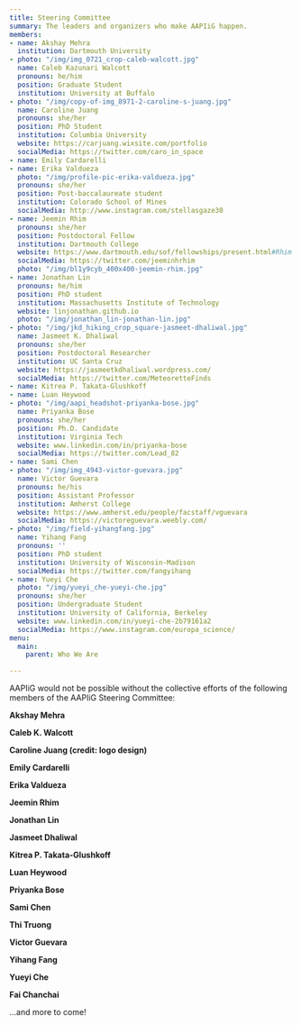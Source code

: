 ```yaml
---
title: Steering Committee
summary: The leaders and organizers who make AAPIiG happen.
members:
- name: Akshay Mehra
  institution: Dartmouth University
- photo: "/img/img_0721_crop-caleb-walcott.jpg"
  name: Caleb Kazunari Walcott
  pronouns: he/him
  position: Graduate Student
  institution: University at Buffalo
- photo: "/img/copy-of-img_8971-2-caroline-s-juang.jpg"
  name: Caroline Juang
  pronouns: she/her
  position: PhD Student
  institution: Columbia University
  website: https://carjuang.wixsite.com/portfolio
  socialMedia: https://twitter.com/caro_in_space
- name: Emily Cardarelli
- name: Erika Valdueza
  photo: "/img/profile-pic-erika-valdueza.jpg"
  pronouns: she/her
  position: Post-baccalaureate student
  institution: Colorado School of Mines
  socialMedia: http://www.instagram.com/stellasgaze30
- name: Jeemin Rhim
  pronouns: she/her
  position: Postdoctoral Fellow
  institution: Dartmouth College
  website: https://www.dartmouth.edu/sof/fellowships/present.html#Rhim
  socialMedia: https://twitter.com/jeeminhrhim
  photo: "/img/bl1y9cyb_400x400-jeemin-rhim.jpg"
- name: Jonathan Lin
  pronouns: he/him
  position: PhD student
  institution: Massachusetts Institute of Technology
  website: linjonathan.github.io
  photo: "/img/jonathan_lin-jonathan-lin.jpg"
- photo: "/img/jkd_hiking_crop_square-jasmeet-dhaliwal.jpg"
  name: Jasmeet K. Dhaliwal
  pronouns: she/her
  position: Postdoctoral Researcher
  institution: UC Santa Cruz
  website: https://jasmeetkdhaliwal.wordpress.com/
  socialMedia: https://twitter.com/MeteoretteFinds
- name: Kitrea P. Takata-Glushkoff
- name: Luan Heywood
- photo: "/img/aapi_headshot-priyanka-bose.jpg"
  name: Priyanka Bose
  pronouns: she/her
  position: Ph.D. Candidate
  institution: Virginia Tech
  website: www.linkedin.com/in/priyanka-bose
  socialMedia: https://twitter.com/Lead_82
- name: Sami Chen
- photo: "/img/img_4943-victor-guevara.jpg"
  name: Victor Guevara
  pronouns: he/his
  position: Assistant Professor
  institution: Amherst College
  website: https://www.amherst.edu/people/facstaff/vguevara
  socialMedia: https://victoreguevara.weebly.com/
- photo: "/img/field-yihangfang.jpg"
  name: Yihang Fang
  pronouns: ''
  position: PhD student
  institution: University of Wisconsin-Madison
  socialMedia: https://twitter.com/fangyihang
- name: Yueyi Che
  photo: "/img/yueyi_che-yueyi-che.jpg"
  pronouns: she/her
  position: Undergraduate Student
  institution: University of California, Berkeley
  website: www.linkedin.com/in/yueyi-che-2b79161a2
  socialMedia: https://www.instagram.com/europa_science/
menu:
  main: 
    parent: Who We Are

---
```

AAPIiG would not be possible without the collective efforts of the following members of the AAPIiG Steering Committee:

**Akshay Mehra**

**Caleb K. Walcott**

**Caroline Juang (credit: logo design)**

**Emily Cardarelli**

**Erika Valdueza**

**Jeemin Rhim**

**Jonathan Lin**

**Jasmeet Dhaliwal**

**Kitrea P. Takata-Glushkoff**

**Luan Heywood**

**Priyanka Bose**

**Sami Chen**

**Thi Truong**

**Victor Guevara**

**Yihang Fang**

**Yueyi Che**

**Fai Chanchai**

...and more to come!
